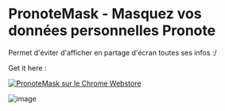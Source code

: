 # PronoteMask - Masquez vos données personnelles Pronote

Permet d'éviter d'afficher en partage d'écran toutes ses infos :/

Get it here :

<a href="https://chrome.google.com/webstore/detail/pronotemask/piiihofopiamlaoeagfmoaejilfcffhj"><img src="https://user-images.githubusercontent.com/585534/107280622-91a8ea80-6a26-11eb-8d07-77c548b28665.png" alt="PronoteMask sur le Chrome Webstore"></a>

![image](https://user-images.githubusercontent.com/39345534/124477695-98a11280-dda4-11eb-9537-364ab499faae.png)
